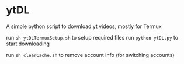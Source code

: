 # ytDL
A simple python script to download yt videos, mostly for Termux 

run ```sh ytDLTermuxSetup.sh``` to setup required files
run ```python ytDL.py``` to start downloading

run ```sh clearCache.sh``` to remove account info (for switching accounts)